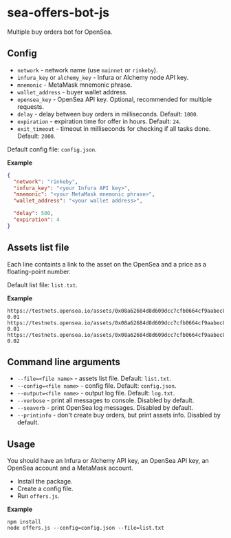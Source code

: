 # sea-offers-bot-js

Multiple buy orders bot for OpenSea.

## Config

- `network` - network name (use `mainnet` or `rinkeby`).
- `infura_key` or `alchemy_key` - Infura or Alchemy node API key.
- `mnemonic` - MetaMask mnemonic phrase.
- `wallet_address` - buyer wallet address.
- `opensea_key` - OpenSea API key. Optional, recommended for multiple requests.
- `delay` - delay between buy orders in milliseconds. Default: `1000`.
- `expiration` - expiration time for offer in hours. Default: `24`.
- `exit_timeout` - timeout in milliseconds for checking if all tasks done. Default: `2000`.

Default config file: `config.json`.

**Example**
```json
{
  "network": "rinkeby",
  "infura_key": "<your Infura API key>",
  "mnemonic": "<your MetaMask mnemonic phrase>",
  "wallet_address": "<your wallet address>",

  "delay": 500,
  "expiration": 4
}
```

## Assets list file

Each line containts a link to the asset on the OpenSea and a price as a floating-point number.

Default list file: `list.txt`.

**Example**
```
https://testnets.opensea.io/assets/0x08a62684d8d609dcc7cfb0664cf9aabec86504e5/6086 0.01
https://testnets.opensea.io/assets/0x08a62684d8d609dcc7cfb0664cf9aabec86504e5/4367 0.01
https://testnets.opensea.io/assets/0x08a62684d8d609dcc7cfb0664cf9aabec86504e5/11 0.02
```

## Command line arguments

- `--file=<file name>` - assets list file. Default: `list.txt`.
- `--config=<file name>` - config file. Default: `config.json`.
- `--output=<file name>` - output log file. Default: `log.txt`.
- `--verbose` - print all messages to console. Disabled by default.
- `--seaverb` - print OpenSea log messages. Disabled by default.
- `--printinfo` - don't create buy orders, but print assets info. Disabled by default.

## Usage

You should have an Infura or Alchemy API key, an OpenSea API key, an OpenSea account and a MetaMask account.

- Install the package.
- Create a config file.
- Run `offers.js`.

**Example**
```shell
npm install
node offers.js --config=config.json --file=list.txt
```
